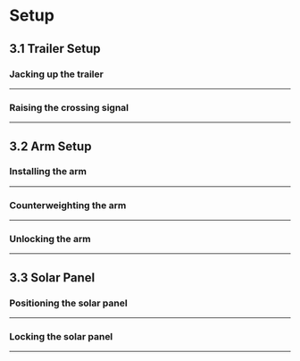 # Setup
## 3.1 Trailer Setup

### Jacking up the trailer
---
### Raising the crossing signal
---

## 3.2 Arm Setup

### Installing the arm
---
### Counterweighting the arm
---
### Unlocking the arm
---

## 3.3 Solar Panel

### Positioning the solar panel
---
### Locking the solar panel
---

